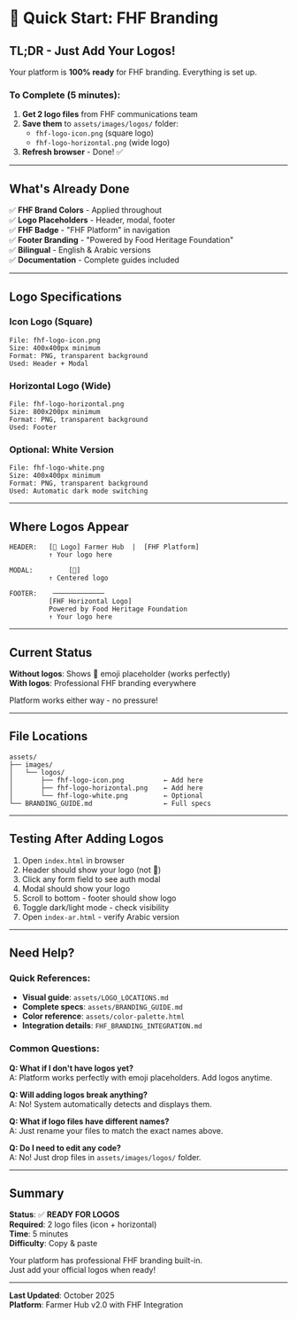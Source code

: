 # 🚀 Quick Start: FHF Branding

## TL;DR - Just Add Your Logos!

Your platform is **100% ready** for FHF branding. Everything is set up.

### To Complete (5 minutes):

1. **Get 2 logo files** from FHF communications team
2. **Save them** to `assets/images/logos/` folder:
   - `fhf-logo-icon.png` (square logo)
   - `fhf-logo-horizontal.png` (wide logo)
3. **Refresh browser** - Done! ✅

---

## What's Already Done

✅ **FHF Brand Colors** - Applied throughout  
✅ **Logo Placeholders** - Header, modal, footer  
✅ **FHF Badge** - "FHF Platform" in navigation  
✅ **Footer Branding** - "Powered by Food Heritage Foundation"  
✅ **Bilingual** - English & Arabic versions  
✅ **Documentation** - Complete guides included  

---

## Logo Specifications

### Icon Logo (Square)
```
File: fhf-logo-icon.png
Size: 400x400px minimum
Format: PNG, transparent background
Used: Header + Modal
```

### Horizontal Logo (Wide)
```
File: fhf-logo-horizontal.png  
Size: 800x200px minimum
Format: PNG, transparent background
Used: Footer
```

### Optional: White Version
```
File: fhf-logo-white.png
Size: 400x400px minimum
Format: PNG, transparent background
Used: Automatic dark mode switching
```

---

## Where Logos Appear

```
HEADER:   [🌾 Logo] Farmer Hub  |  [FHF Platform]
          ↑ Your logo here

MODAL:         [🌾]
          ↑ Centered logo

FOOTER:    ─────────────
          [FHF Horizontal Logo]
          Powered by Food Heritage Foundation
          ↑ Your logo here
```

---

## Current Status

**Without logos**: Shows 🌾 emoji placeholder (works perfectly)  
**With logos**: Professional FHF branding everywhere  

Platform works either way - no pressure!

---

## File Locations

```
assets/
├── images/
│   └── logos/
│       ├── fhf-logo-icon.png          ← Add here
│       ├── fhf-logo-horizontal.png    ← Add here
│       └── fhf-logo-white.png         ← Optional
└── BRANDING_GUIDE.md                  ← Full specs
```

---

## Testing After Adding Logos

1. Open `index.html` in browser
2. Header should show your logo (not 🌾)
3. Click any form field to see auth modal
4. Modal should show your logo
5. Scroll to bottom - footer should show logo
6. Toggle dark/light mode - check visibility
7. Open `index-ar.html` - verify Arabic version

---

## Need Help?

### Quick References:
- **Visual guide**: `assets/LOGO_LOCATIONS.md`
- **Complete specs**: `assets/BRANDING_GUIDE.md`  
- **Color reference**: `assets/color-palette.html`
- **Integration details**: `FHF_BRANDING_INTEGRATION.md`

### Common Questions:

**Q: What if I don't have logos yet?**  
A: Platform works perfectly with emoji placeholders. Add logos anytime.

**Q: Will adding logos break anything?**  
A: No! System automatically detects and displays them.

**Q: What if logo files have different names?**  
A: Just rename your files to match the exact names above.

**Q: Do I need to edit any code?**  
A: No! Just drop files in `assets/images/logos/` folder.

---

## Summary

**Status**: ✅ **READY FOR LOGOS**  
**Required**: 2 logo files (icon + horizontal)  
**Time**: 5 minutes  
**Difficulty**: Copy & paste  

Your platform has professional FHF branding built-in.  
Just add your official logos when ready!

---

**Last Updated**: October 2025  
**Platform**: Farmer Hub v2.0 with FHF Integration

